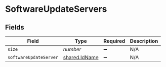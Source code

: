 # SoftwareUpdateServers


## Fields

| Field                                                 | Type                                                  | Required                                              | Description                                           | Example                                               |
| ----------------------------------------------------- | ----------------------------------------------------- | ----------------------------------------------------- | ----------------------------------------------------- | ----------------------------------------------------- |
| `size`                                                | *number*                                              | :heavy_minus_sign:                                    | N/A                                                   | 1                                                     |
| `softwareUpdateServer`                                | [shared.IdName](../../../sdk/models/shared/idname.md) | :heavy_minus_sign:                                    | N/A                                                   |                                                       |